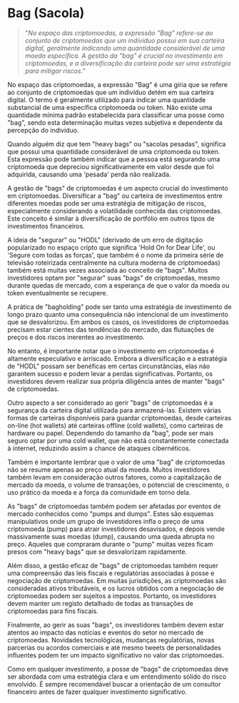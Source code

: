 # Bag (Sacola)

>"*No espaço das criptomoedas, a expressão "Bag" refere-se ao conjunto de criptomoedas que um indivíduo possui em sua carteira digital, geralmente indicando uma quantidade considerável de uma moeda específica. A gestão da "bag" é crucial no investimento em criptomoedas, e a diversificação da carteira pode ser uma estratégia para mitigar riscos.*"

No espaço das criptomoedas, a expressão "Bag" é uma gíria que se refere ao conjunto de criptomoedas que um indivíduo detém em sua carteira digital. O termo é geralmente utilizado para indicar uma quantidade substancial de uma específica criptomoeda ou token. Não existe uma quantidade mínima padrão estabelecida para classificar uma posse como "bag", sendo esta determinação muitas vezes subjetiva e dependente da percepção do indivíduo.

Quando alguém diz que tem "heavy bags" ou "sacolas pesadas", significa que possui uma quantidade considerável de uma criptomoeda ou token. Esta expressão pode também indicar que a pessoa está segurando uma criptomoeda que depreciou significativamente em valor desde que foi adquirida, causando uma 'pesada' perda não realizada.

A gestão de "bags" de criptomoedas é um aspecto crucial do investimento em criptomoedas. Diversificar a "bag" ou carteira de investimentos entre diferentes moedas pode ser uma estratégia de mitigação de riscos, especialmente considerando a volatilidade conhecida das criptomoedas. Este conceito é similar à diversificação de portfólio em outros tipos de investimentos financeiros.

A ideia de "segurar" ou "HODL" (derivado de um erro de digitação popularizado no espaço cripto que significa 'Hold On for Dear Life', ou 'Segure com todas as forças', que também é o nome da primeira série de televisão roteirizada centralmente na cultura moderna de criptomoedas) também está muitas vezes associada ao conceito de "bags". Muitos investidores optam por "segurar" suas "bags" de criptomoedas, mesmo durante quedas de mercado, com a esperança de que o valor da moeda ou token eventualmente se recupere.

A prática de "bagholding" pode ser tanto uma estratégia de investimento de longo prazo quanto uma consequência não intencional de um investimento que se desvalorizou. Em ambos os casos, os investidores de criptomoedas precisam estar cientes das tendências do mercado, das flutuações de preços e dos riscos inerentes ao investimento.

No entanto, é importante notar que o investimento em criptomoedas é altamente especulativo e arriscado. Embora a diversificação e a estratégia de "HODL" possam ser benéficas em certas circunstâncias, elas não garantem sucesso e podem levar a perdas significativas. Portanto, os investidores devem realizar sua própria diligência antes de manter "bags" de criptomoedas.

Outro aspecto a ser considerado ao gerir "bags" de criptomoedas é a segurança da carteira digital utilizada para armazená-las. Existem várias formas de carteiras disponíveis para guardar criptomoedas, desde carteiras on-line (hot wallets) até carteiras offline (cold wallets), como carteiras de hardware ou papel. Dependendo do tamanho da "bag", pode ser mais seguro optar por uma cold wallet, que não está constantemente conectada à internet, reduzindo assim a chance de ataques cibernéticos.

Também é importante lembrar que o valor de uma "bag" de criptomoedas não se resume apenas ao preço atual da moeda. Muitos investidores também levam em consideração outros fatores, como a capitalização de mercado da moeda, o volume de transações, o potencial de crescimento, o uso prático da moeda e a força da comunidade em torno dela.

As "bags" de criptomoedas também podem ser afetadas por eventos de mercado conhecidos como "pumps and dumps". Estes são esquemas manipulativos onde um grupo de investidores infla o preço de uma criptomoeda (pump) para atrair investidores desavisados, e depois vende massivamente suas moedas (dump), causando uma queda abrupta no preço. Aqueles que compraram durante o "pump" muitas vezes ficam presos com "heavy bags" que se desvalorizam rapidamente.

Além disso, a gestão eficaz de "bags" de criptomoedas também requer uma compreensão das leis fiscais e regulatórias associadas à posse e negociação de criptomoedas. Em muitas jurisdições, as criptomoedas são consideradas ativos tributáveis, e os lucros obtidos com a negociação de criptomoedas podem ser sujeitos a impostos. Portanto, os investidores devem manter um registo detalhado de todas as transações de criptomoedas para fins fiscais.

Finalmente, ao gerir as suas "bags", os investidores também devem estar atentos ao impacto das notícias e eventos do setor no mercado de criptomoedas. Novidades tecnológicas, mudanças regulatórias, novas parcerias ou acordos comerciais e até mesmo tweets de personalidades influentes podem ter um impacto significativo no valor das criptomoedas.

Como em qualquer investimento, a posse de "bags" de criptomoedas deve ser abordada com uma estratégia clara e um entendimento sólido do risco envolvido. É sempre recomendável buscar a orientação de um consultor financeiro antes de fazer qualquer investimento significativo.
